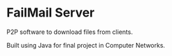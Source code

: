# FailMail Server

P2P software to download files from clients.


Built using Java for final project in Computer Networks.
